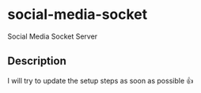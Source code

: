 # social-media-socket
Social Media Socket Server

## Description
I will try to update the setup steps as soon as possible 👍
